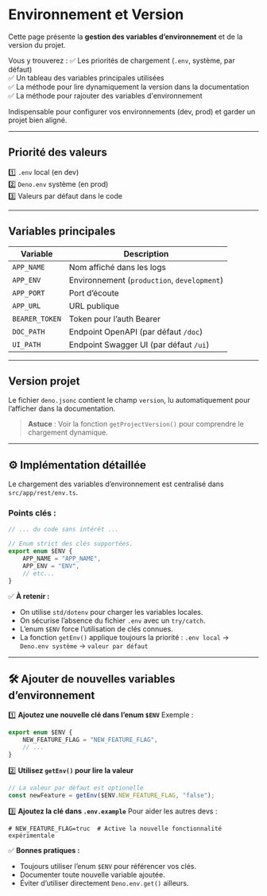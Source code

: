 # Environnement et Version

Cette page présente la **gestion des variables d’environnement** et de la version du projet.

Vous y trouverez :
✅ Les priorités de chargement (`.env`, système, par défaut)  
✅ Un tableau des variables principales utilisées  
✅ La méthode pour lire dynamiquement la version dans la documentation  
✅ La méthode pour rajouter des variables d'environnement

Indispensable pour configurer vos environnements (dev, prod) et garder un projet bien aligné.

---

## Priorité des valeurs

1️⃣ `.env` local (en dev)  
2️⃣ `Deno.env` système (en prod)  
3️⃣ Valeurs par défaut dans le code

---

## Variables principales

| Variable        | Description                                |
| --------------- | ------------------------------------------ |
| `APP_NAME`      | Nom affiché dans les logs                 |
| `APP_ENV`       | Environnement (`production`, `development`) |
| `APP_PORT`      | Port d’écoute                             |
| `APP_URL`       | URL publique                              |
| `BEARER_TOKEN`  | Token pour l’auth Bearer                  |
| `DOC_PATH`      | Endpoint OpenAPI (par défaut `/doc`)      |
| `UI_PATH`       | Endpoint Swagger UI (par défaut `/ui`)    |

---

## Version projet

Le fichier `deno.jsonc` contient le champ `version`, lu automatiquement pour l’afficher dans la documentation.

> **Astuce** : Voir la fonction `getProjectVersion()` pour comprendre le chargement dynamique.

---

## ⚙️ Implémentation détaillée

Le chargement des variables d’environnement est centralisé dans `src/app/rest/env.ts`.

### Points clés :

```ts
// ... du code sans intérêt ...

// Enum strict des clés supportées.
export enum $ENV {
    APP_NAME = "APP_NAME",
    APP_ENV = "ENV",
    // etc...
}
````

✅ **À retenir :**

* On utilise `std/dotenv` pour charger les variables locales.
* On sécurise l’absence du fichier `.env` avec un `try/catch`.
* L’enum `$ENV` force l’utilisation de clés connues.
* La fonction `getEnv()` applique toujours la priorité :
  `.env local` → `Deno.env système` → `valeur par défaut`

---

## 🛠️ Ajouter de nouvelles variables d’environnement

1️⃣ **Ajoutez une nouvelle clé dans l’enum `$ENV`**
Exemple :

```ts
export enum $ENV {
    NEW_FEATURE_FLAG = "NEW_FEATURE_FLAG",
    // ...
}
```

2️⃣ **Utilisez `getEnv()` pour lire la valeur**

```ts
// La valeur par défaut est optionelle
const newFeature = getEnv($ENV.NEW_FEATURE_FLAG, "false");
```

3️⃣ **Ajoutez la clé dans `.env.example`**
Pour aider les autres devs :

```
# NEW_FEATURE_FLAG=truc  # Active la nouvelle fonctionnalité expérimentale
```

✅ **Bonnes pratiques :**

* Toujours utiliser l’enum `$ENV` pour référencer vos clés.
* Documenter toute nouvelle variable ajoutée.
* Éviter d’utiliser directement `Deno.env.get()` ailleurs.